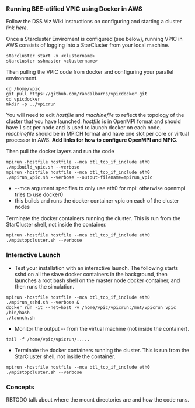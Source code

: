 
<h3> Running BEE-atified VPIC using Docker in AWS </h3>


Follow the DSS Viz Wiki instructions on configuring and starting a cluster _link here_.

Once a Starcluster Enviroment is configured (see below), running VPIC in AWS consists of logging into a StarCluster from your local machine. 
````
starcluster start -x <clustername>
starcluster sshmaster <clustername>
````
Then pulling the VPIC code from docker and configuring your parallel environment.
````
cd /home/vpic
git pull https://github.com/randalburns/vpicdocker.git
cd vpicdocker
mkdir -p ../vpicrun
````
You will need to edit _hostfile_ and _machinefile_ to reflect the topology of the cluster that you 
have launched.  _hostfile_ is in OpenMPI format and should have 1 slot per node and is used to launch docker on each node.
_machinefile_ should be in MPICH format and have one slot per core or virtual processor in AWS.  __Add links for how to configure OpenMPI and MPIC__.

Then pull the docker layers and run the code
````
mpirun -hostfile hostfile --mca btl_tcp_if_include eth0 ./mpibuild_vpic.sh --verbose 
mpirun -hostfile hostfile --mca btl_tcp_if_include eth0 ./mpirun_vpic.sh --verbose --output-filename=mpirun_vpic
````
   * --mca argument specifies to only use eth0 for mpi: otherwise openmpi tries to use docker0
   * this builds and runs the docker container vpic on each of the cluster nodes

Terminate the docker containers running the cluster.  This is run from the StarCluster shell, not inside the container.
````
mpirun -hostfile hostfile --mca btl_tcp_if_include eth0 ./mpistopcluster.sh --verbose
````


<h3> Interactive Launch </h3>
   
  * Test your installation with an interactive launch.  The following starts sshd on all the slave docker containers in the background, then launches a root bash shell on the master node docker container, and then runs the simulation.
````
mpirun -hostfile hostfile --mca btl_tcp_if_include eth0 ./mpirun_sshd.sh --verbose &
docker run -it --net=host -v /home/vpic/vpicrun:/mnt/vpicrun vpic /bin/bash
./launch.sh
````

  * Monitor the output -- from the virtual machine (not inside the container).
  
````
tail -f /home/vpic/vpicrun/.....
````

  * Terminate the docker containers running the cluster.  This is run from the StarCluster shell, not inside the container.
````
mpirun -hostfile hostfile --mca btl_tcp_if_include eth0 ./mpistopcluster.sh --verbose
````

<h3> Concepts </h3>

RBTODO talk about where the mount directories are and how the code runs.
 
